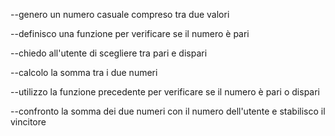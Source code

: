 --genero un numero casuale compreso tra due valori

--definisco una funzione per verificare se il numero è pari

--chiedo all'utente di scegliere tra pari e dispari

--calcolo la somma tra i due numeri

--utilizzo la funzione precedente per verificare se il numero è pari o dispari

--confronto la somma dei due numeri con il numero dell'utente e stabilisco il vincitore
